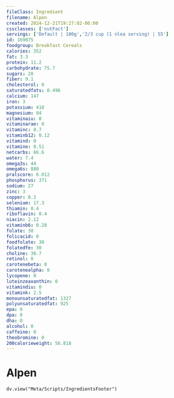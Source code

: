 ```yaml
---
fileClass: Ingredient
filename: Alpen
created: 2024-12-21T19:27:02-06:00
cssclasses: ['nutFact']
servings: ['Default | 100g','2/3 cup (1 nlea serving) | 55']
id: 169075
foodgroup: Breakfast Cereals
calories: 352
fat: 3.3
protein: 11.2
carbohydrate: 75.7
sugars: 20
fiber: 9.1
cholesterol: 0
saturatedfats: 0.496
calcium: 147
iron: 3
potassium: 418
magnesium: 94
vitaminaiu: 0
vitaminarae: 0
vitaminc: 8.7
vitaminb12: 0.12
vitamind: 0
vitamine: 0.51
netcarbs: 66.6
water: 7.4
omega3s: 44
omega6s: 880
pralscore: 6.012
phosphorus: 371
sodium: 27
zinc: 3
copper: 0.3
selenium: 17.3
thiamin: 0.4
riboflavin: 0.4
niacin: 2.12
vitaminb6: 0.28
folate: 30
folicacid: 0
foodfolate: 30
folatedfe: 30
choline: 30.7
retinol: 0
carotenebeta: 0
carotenealpha: 0
lycopene: 0
luteinzeaxanthin: 0
vitamindiu: 0
vitamink: 2.5
monounsaturatedfat: 1327
polyunsaturatedfat: 925
epa: 0
dpa: 0
dha: 0
alcohol: 0
caffeine: 0
theobromine: 0
200calorieweight: 56.818
---
```


# Alpen

```dataviewjs
dv.view("Meta/Scripts/IngredientsFooter")
```